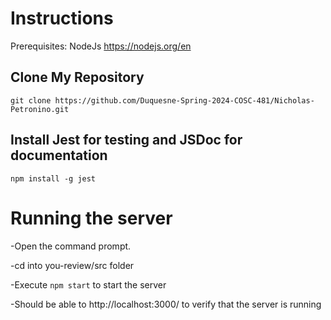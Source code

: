 # Instructions

Prerequisites:
NodeJs https://nodejs.org/en 

## Clone My Repository
```
git clone https://github.com/Duquesne-Spring-2024-COSC-481/Nicholas-Petronino.git
```

## Install Jest for testing and JSDoc for documentation
```
npm install -g jest
```

# Running the server

-Open the command prompt.

-cd into you-review/src folder

-Execute `npm start` to start the server

-Should be able to  http://localhost:3000/ to verify that the server is running

